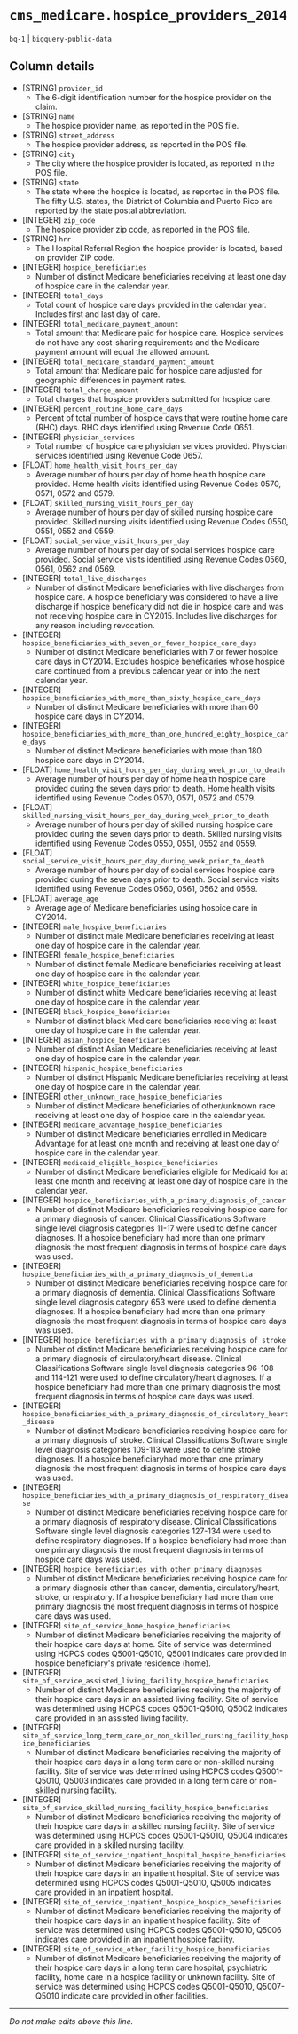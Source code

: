 # `cms_medicare.hospice_providers_2014`
`bq-1` | `bigquery-public-data`

## Column details
* [STRING]    `provider_id`
  - The 6-digit identification number for the hospice provider on the claim.
* [STRING]    `name`
  - The hospice provider name, as reported in the POS file.
* [STRING]    `street_address`
  - The hospice provider address, as reported in the POS file.
* [STRING]    `city`
  - The city where the hospice provider is located, as reported in the POS file.
* [STRING]    `state`
  - The state where the hospice is located, as reported in the POS file. The fifty U.S. states, the District of Columbia and Puerto Rico are reported by the state postal abbreviation.
* [INTEGER]   `zip_code`
  - The hospice provider zip code, as reported in the POS file.
* [STRING]    `hrr`
  - The Hospital Referral Region the hospice provider is located, based on provider ZIP code.
* [INTEGER]   `hospice_beneficiaries`
  - Number of distinct Medicare beneficiaries receiving at least one day of hospice care in the calendar year.
* [INTEGER]   `total_days`
  - Total count of hospice care days provided in the calendar year. Includes first and last day of care.
* [INTEGER]   `total_medicare_payment_amount`
  - Total amount that Medicare paid for hospice care. Hospice services do not have any cost-sharing requirements and the Medicare payment amount will equal the allowed amount.
* [INTEGER]   `total_medicare_standard_payment_amount`
  - Total amount that Medicare paid for hospice care adjusted for geographic differences in payment rates.
* [INTEGER]   `total_charge_amount`
  - Total charges that hospice providers submitted for hospice care.
* [INTEGER]   `percent_routine_home_care_days`
  - Percent of total number of hospice days that were routine home care (RHC) days. RHC days identified using Revenue Code 0651.
* [INTEGER]   `physician_services`
  - Total number of hospice care physician services provided. Physician services identified using Revenue Code 0657.
* [FLOAT]     `home_health_visit_hours_per_day`
  - Average number of hours per day of home health hospice care provided. Home health visits identified using Revenue Codes 0570, 0571, 0572 and 0579.
* [FLOAT]     `skilled_nursing_visit_hours_per_day`
  - Average number of hours per day of skilled nursing hospice care provided. Skilled nursing visits identified using Revenue Codes 0550, 0551, 0552 and 0559.
* [FLOAT]     `social_service_visit_hours_per_day`
  - Average number of hours per day of social services hospice care provided. Social service visits identified using Revenue Codes 0560, 0561, 0562 and 0569.
* [INTEGER]   `total_live_discharges`
  - Number of distinct Medicare beneficiaries with live discharges from hospice care. A hospice beneficiary was considered to have a live discharge if hospice beneficary did not die in hospice care and was not receiving hospice care in CY2015. Includes live discharges for any reason including revocation.
* [INTEGER]   `hospice_beneficiaries_with_seven_or_fewer_hospice_care_days`
  - Number of distinct Medicare beneficiaries with 7 or fewer hospice care days in CY2014. Excludes hospice beneficaries whose hospice care continued from a previous calendar year or into the next calendar year.
* [INTEGER]   `hospice_beneficiaries_with_more_than_sixty_hospice_care_days`
  - Number of distinct Medicare beneficiaries with more than 60 hospice care days in CY2014.
* [INTEGER]   `hospice_beneficiaries_with_more_than_one_hundred_eighty_hospice_care_days`
  - Number of distinct Medicare beneficiaries with more than 180 hospice care days in CY2014.
* [FLOAT]     `home_health_visit_hours_per_day_during_week_prior_to_death`
  - Average number of hours per day of home health hospice care provided during the seven days prior to death. Home health visits identified using Revenue Codes 0570, 0571, 0572 and 0579.
* [FLOAT]     `skilled_nursing_visit_hours_per_day_during_week_prior_to_death`
  - Average number of hours per day of skilled nursing hospice care provided during the seven days prior to death. Skilled nursing visits identified using Revenue Codes 0550, 0551, 0552 and 0559.
* [FLOAT]     `social_service_visit_hours_per_day_during_week_prior_to_death`
  - Average number of hours per day of social services hospice care provided during the seven days prior to death. Social service visits identified using Revenue Codes 0560, 0561, 0562 and 0569.
* [FLOAT]     `average_age`
  - Average age of Medicare beneficiaries using hospice care in CY2014.
* [INTEGER]   `male_hospice_beneficiaries`
  - Number of distinct male Medicare beneficiaries receiving at least one day of hospice care in the calendar year.
* [INTEGER]   `female_hospice_beneficiaries`
  - Number of distinct female Medicare beneficiaries receiving at least one day of hospice care in the calendar year.
* [INTEGER]   `white_hospice_beneficiaries`
  - Number of distinct white Medicare beneficiaries receiving at least one day of hospice care in the calendar year.
* [INTEGER]   `black_hospice_beneficiaries`
  - Number of distinct black Medicare beneficiaries receiving at least one day of hospice care in the calendar year.
* [INTEGER]   `asian_hospice_beneficiaries`
  - Number of distinct Asian Medicare beneficiaries receiving at least one day of hospice care in the calendar year.
* [INTEGER]   `hispanic_hospice_beneficiaries`
  - Number of distinct Hispanic Medicare beneficiaries receiving at least one day of hospice care in the calendar year.
* [INTEGER]   `other_unknown_race_hospice_beneficiaries`
  - Number of distinct Medicare beneficiaries of other/unknown race receiving at least one day of hospice care in the calendar year.
* [INTEGER]   `medicare_advantage_hospice_beneficiaries`
  - Number of distinct Medicare beneficiaries enrolled in Medicare Advantage for at least one month and receiving at least one day of hospice care in the calendar year.
* [INTEGER]   `medicaid_eligible_hospice_beneficiaries`
  - Number of distinct Medicare beneficiaries eligible for Medicaid for at least one month and receiving at least one day of hospice care in the calendar year.
* [INTEGER]   `hospice_beneficiaries_with_a_primary_diagnosis_of_cancer`
  - Number of distinct Medicare beneficiaries receiving hospice care for a primary diagnosis of cancer. Clinical Classifications Software single level diagnosis categories 11-17 were used to define cancer diagnoses. If a hospice beneficiary had more than one primary diagnosis the most frequent diagnosis in terms of hospice care days was used.
* [INTEGER]   `hospice_beneficiaries_with_a_primary_diagnosis_of_dementia`
  - Number of distinct Medicare beneficiaries receiving hospice care for a primary diagnosis of dementia. Clinical Classifications Software single level diagnosis category 653 were used to define dementia diagnoses. If a hospice beneficiary had more than one primary diagnosis the most frequent diagnosis in terms of hospice care days was used.
* [INTEGER]   `hospice_beneficiaries_with_a_primary_diagnosis_of_stroke`
  - Number of distinct Medicare beneficiaries receiving hospice care for a primary diagnosis of circulatory/heart disease. Clinical Classifications Software single level diagnosis categories 96-108 and 114-121 were used to define circulatory/heart diagnoses. If a hospice beneficiary had more than one primary diagnosis the most frequent diagnosis in terms of hospice care days was used.
* [INTEGER]   `hospice_beneficiaries_with_a_primary_diagnosis_of_circulatory_heart_disease`
  - Number of distinct Medicare beneficiaries receiving hospice care for a primary diagnosis of stroke. Clinical Classifications Software single level diagnosis categories 109-113 were used to define stroke diagnoses. If a hospice beneficiaryhad more than one primary diagnosis the most frequent diagnosis in terms of hospice care days was used.
* [INTEGER]   `hospice_beneficiaries_with_a_primary_diagnosis_of_respiratory_disease`
  - Number of distinct Medicare beneficiaries receiving hospice care for a primary diagnosis of respiratory disease. Clinical Classifications Software single level diagnosis categories 127-134 were used to define respiratory diagnoses. If a hospice beneficiary had more than one primary diagnosis the most frequent diagnosis in terms of hospice care days was used.
* [INTEGER]   `hospice_beneficiaries_with_other_primary_diagnoses`
  - Number of distinct Medicare beneficiaries receiving hospice care for a primary diagnosis other than cancer, dementia, circulatory/heart, stroke, or respiratory. If a hospice beneficiary had more than one primary diagnosis the most frequent diagnosis in terms of hospice care days was used.
* [INTEGER]   `site_of_service_home_hospice_beneficiaries`
  - Number of distinct Medicare beneficiaries receiving the majority of their hospice care days at home. Site of service was determined using HCPCS codes Q5001-Q5010, Q5001 indicates care provided in hospice beneficiary's private residence (home).
* [INTEGER]   `site_of_service_assisted_living_facility_hospice_beneficiaries`
  - Number of distinct Medicare beneficiaries receiving the majority of their hospice care days in an assisted living facility. Site of service was determined using HCPCS codes Q5001-Q5010, Q5002 indicates care provided in an assisted living facility.
* [INTEGER]   `site_of_service_long_term_care_or_non_skilled_nursing_facility_hospice_beneficiaries`
  - Number of distinct Medicare beneficiaries receiving the majority of their hospice care days in a long term care or non-skilled nursing facility. Site of service was determined using HCPCS codes Q5001-Q5010, Q5003 indicates care provided in a long term care or non-skilled nursing facility.
* [INTEGER]   `site_of_service_skilled_nursing_facility_hospice_beneficiaries`
  - Number of distinct Medicare beneficiaries receiving the majority of their hospice care days in a skilled nursing facility. Site of service was determined using HCPCS codes Q5001-Q5010, Q5004 indicates care provided in a skilled nursing facility.
* [INTEGER]   `site_of_service_inpatient_hospital_hospice_beneficiaries`
  - Number of distinct Medicare beneficiaries receiving the majority of their hospice care days in an inpatient hospital. Site of service was determined using HCPCS codes Q5001-Q5010, Q5005 indicates care provided in an inpatient hospital.
* [INTEGER]   `site_of_service_inpatient_hospice_hospice_beneficiaries`
  - Number of distinct Medicare beneficiaries receiving the majority of their hospice care days in an inpatient hospice facility. Site of service was determined using HCPCS codes Q5001-Q5010, Q5006 indicates care provided in an inpatient hospice facility.
* [INTEGER]   `site_of_service_other_facility_hospice_beneficiaries`
  - Number of distinct Medicare beneficiaries receiving the majority of their hospice care days in a long term care hospital, psychiatric facility, home care in a hospice facility or unknown facility. Site of service was determined using HCPCS codes Q5001-Q5010, Q5007-Q5010 indicate care provided in other facilities.

-------------------------------------------------------------------------------
*Do not make edits above this line.*
